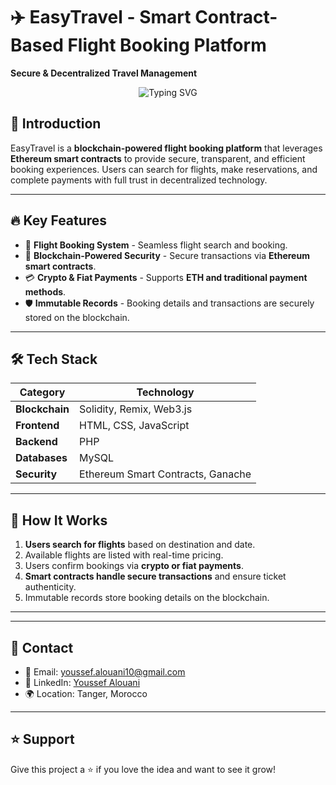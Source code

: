 # ✈️ EasyTravel - Smart Contract-Based Flight Booking Platform

**Secure & Decentralized Travel Management**

<p align="center">
  <img src="https://readme-typing-svg.herokuapp.com?font=Fira+Code&pause=1000&color=36BCF7&width=435&lines=Effortless+Flight+Booking!;Blockchain+Security+%26+Transparency!;Pay+with+Crypto+or+Fiat!" alt="Typing SVG" />
</p>

## 🚀 Introduction
EasyTravel is a **blockchain-powered flight booking platform** that leverages **Ethereum smart contracts** to provide secure, transparent, and efficient booking experiences. Users can search for flights, make reservations, and complete payments with full trust in decentralized technology.

---

## 🔥 Key Features
- 🏨 **Flight Booking System** - Seamless flight search and booking.
- 🔐 **Blockchain-Powered Security** - Secure transactions via **Ethereum smart contracts**.
- 💳 **Crypto & Fiat Payments** - Supports **ETH and traditional payment methods**.
- 🛡️ **Immutable Records** - Booking details and transactions are securely stored on the blockchain.

---

## 🛠️ Tech Stack

| **Category**  | **Technology** |
|--------------|---------------|
| **Blockchain** | Solidity, Remix, Web3.js |
| **Frontend**  | HTML, CSS, JavaScript |
| **Backend**   | PHP |
| **Databases** | MySQL |
| **Security**  | Ethereum Smart Contracts, Ganache |

---

## 🎯 How It Works
1. **Users search for flights** based on destination and date.
2. Available flights are listed with real-time pricing.
3. Users confirm bookings via **crypto or fiat payments**.
4. **Smart contracts handle secure transactions** and ensure ticket authenticity.
5. Immutable records store booking details on the blockchain.

---



---


## 📩 Contact
- 📧 Email: [youssef.alouani10@gmail.com](mailto:youssef.alouani10@gmail.com)
- 🔗 LinkedIn: [Youssef Alouani](https://www.linkedin.com/in/youssef-alouani-594a0b277/)
- 🌍 Location: Tanger, Morocco

---

## ⭐ Support
Give this project a ⭐ if you love the idea and want to see it grow!

